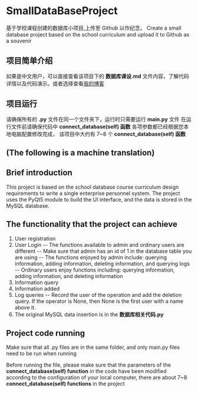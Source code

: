 # SmallDataBaseProject
基于学校课程创建的数据库小项目,上传至 Github 以作纪念。
Create a small database project based on the school curriculum and upload it to Github as a souvenir

## 项目简单介绍
如果是中文用户，可以直接查看该项目下的 **数据库课设.md** 文件内容，了解代码详情以及代码演示。或者选择查看[我的博客](https://new-ass.github.io/2022/11/24/mysql-shu-ju-ku-xue-xi-9-shu-ju-ku-ke-she-qi-ye-ren-shi-xi-tong/)

## 项目运行
请确保所有的 **.py** 文件在同一个文件夹下，运行时只需要运行 **main.py** 文件
在运行文件前请确保代码中 **connect_database(self) 函数** 各项参数都已经根据您本地电脑配置修改完成， 该项目中大约有 7~8 个 **connect_database(self) 函数** 

## (The following is a machine translation)
## Brief introduction
This project is based on the school database course curriculum design requirements to write a single enterprise personnel system.
The project uses the PyQt5 module to build the UI interface, and the data is stored in the MySQL database.

## The functionality that the project can achieve
1. User registration
2. User Login
    -- The functions available to admin and ordinary users are different
    -- Make sure that admin has an id of 1 in the database table you are using
    -- The functions enjoyed by admin include: querying information, adding information, deleting information, and querying logs
    -- Ordinary users enjoy functions including: querying information, adding information, and deleting information
3. Information query
4. Information added
5. Log queries
    -- Record the user of the operation and add the deletion query. If the operator is None, then None is the first user with a name above it.
6. The original MySQL data insertion is in the **数据库相关代码.py**

## Project code running
Make sure that all .py files are in the same folder, and only main.py files need to be run when running

Before running the file, please make sure that the parameters of the **connect_database(self) function** in the code have been modified according to the configuration of your local computer, there are about 7~8 **connect_database(self) functions** in the project
